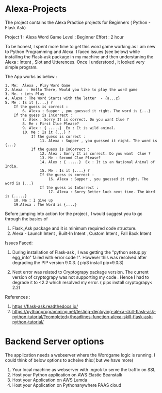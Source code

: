 # Alexa-Projects
The project contains the Alexa Practice projects for Beginners ( Python - Flask Ask)

Project 1 : Alexa Word Game
Level : Beginner
Effort : 2 hour

To be honest, I spent more time to get this word game working as I am new to Python Programming and Alexa. I faced issues (see below) while installing the Flask-ask package in  my machine  and  then understaning the Alexa : Intent , Slot and Utterences.
Once I understood , it looked very simple program.

The App works as below :

	1. Me:  Alexa , Play Word Game
	2. Alexa  : Hello There, Would you like to play the word game
	3. Me. : Lets Play
	4. Alexa : The Word Starts with the letter  - {a...z}
	5. Me : Is it {....} ?
		If the guess is correct : 
			6. Alexa : Supper , you guessed it right. The word is {...}
		If the guess is InCorrect :
			7. Alex : Sorry It is correct. Do you want Clue ?
			8. Me : First Clue Please?
			9. Alex : { .....}  Ex : It is wild animal.
			10. Me : Is it {...} ?
				If the guess is correct : 
					11. Alexa : Supper , you guessed it right. The word is {...}
				If the guess is InCorrect :
					12. Alex : Sorry It is correct. Do you want  Clue ?
					13. Me : Second Clue Please?
					14. Alex : { .....}  Ex : It is an National Animal of India.
					15. Me : Is it {....} ?
					If the guess is correct : 
						16. Alexa : Supper , you guessed it right. The word is {...}
					If the guess is InCorrect :
						17. Alexa : Sorry Better luck next time. The Word is {.....}
		18. Me : I give up
		19.Alexa : The Word is {....}
		
Before jumping into action for the project , I would suggest you to go through the basics of 

1. Flask_Ask package and it is minimum required code structure.
2. Alexa - Launch Intent , Built-In Intent , Custom Intent , Fall Back Intent

	
Issues Faced:					
1. During installation of Flask-ask , I was getting the "python setup.py egg_info" failed with error code 1".  However this was resolved after degrading the PIP version 9.0.3. ( pip3 install pip=9.0.3)

2. Next error was related to Cryptograpy package version. The current version of cryptograpy was not supporting my code . Hence I had to degrade it to <2.2 which resolved my error. ( pips install cryptograpy< 2.2)

					
References :
1. https://flask-ask.readthedocs.io/
2. https://pythonprogramming.net/testing-deploying-alexa-skill-flask-ask-python-tutorial/?completed=/headlines-function-alexa-skill-flask-ask-python-tutorial/


# Backend Server options

The application needs a webserver where the Wordgame logic is running. I could think of below options to acheive this:( but we have more) 

1. Your local machine as webserver with .ngrok to serve the traffic on SSL
2. Host your Python application on AWS Elastic Beanstalk 
3. Host your Application on AWS Lamda
4. Host your Application on Pythonanywhere PAAS cloud

